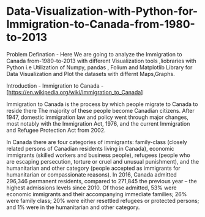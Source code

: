 # Data-Visualization-with-Python-for-Immigration-to-Canada-from-1980-to-2013

Problem Defination - 
Here We are going to analyze the Immigration to Canada from-1980-to-2013 with different Visualization tools ,liobraries with Python 
i.e Utilization of  Numpy, pandas , Folium and Matplotlib Library for Data Visualization and Plot the datasets with differnt Maps,Graphs.


Introduction - Immigration to Canada - [https://en.wikipedia.org/wiki/Immigration_to_Canada] 

Immigration to Canada is the process by which people migrate to Canada to reside there The majority of these people become Canadian citizens. After 1947, domestic immigration law and policy went through major changes, most notably with the Immigration Act, 1976, and the current Immigration and Refugee Protection Act from 2002.

In Canada there are four categories of immigrants: family-class (closely related persons of Canadian residents living in Canada), economic immigrants (skilled workers and business people), refugees (people who are escaping persecution, torture or cruel and unusual punishment), and the humanitarian and other category (people accepted as immigrants for humanitarian or compassionate reasons). In 2016, Canada admitted 296,346 permanent residents, compared to 271,845 the previous year – the highest admissions levels since 2010. Of those admitted, 53% were economic immigrants and their accompanying immediate families; 26% were family class; 20% were either resettled refugees or protected persons; and 1% were in the humanitarian and other category.



